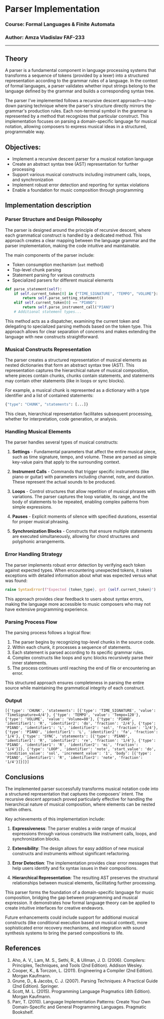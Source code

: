 # Parser Implementation
### Course: Formal Languages & Finite Automata
### Author: Amza Vladislav FAF-233
----

## Theory
A parser is a fundamental component in language processing systems that transforms a sequence of tokens (provided by a lexer) into a structured representation according to the grammar rules of a language. In the context of formal languages, a parser validates whether input strings belong to the language defined by the grammar and builds a corresponding syntax tree.

The parser I've implemented follows a recursive descent approach—a top-down parsing technique where the parser's structure directly mirrors the grammar's production rules. Each non-terminal symbol in the grammar is represented by a method that recognizes that particular construct. This implementation focuses on parsing a domain-specific language for musical notation, allowing composers to express musical ideas in a structured, programmable way.

## Objectives:
* Implement a recursive descent parser for a musical notation language
* Create an abstract syntax tree (AST) representation for further processing
* Support various musical constructs including instrument calls, loops, and synchronization
* Implement robust error detection and reporting for syntax violations
* Enable a foundation for music composition through programming

## Implementation description

### Parser Structure and Design Philosophy

The parser is designed around the principle of recursive descent, where each grammatical construct is handled by a dedicated method. This approach creates a clear mapping between the language grammar and the parser implementation, making the code intuitive and maintainable.

The main components of the parser include:
- Token consumption mechanism (`eat` method)
- Top-level chunk parsing
- Statement parsing for various constructs
- Specialized parsers for different musical elements

```python
def parse_statement(self):
    if self.current_token[0] in {"TIME_SIGNATURE", "TEMPO", "VOLUME"}:
        return self.parse_setting_statement()
    elif self.current_token[0] == "PIANO":
        return self.parse_instrument_call("PIANO")
    # Additional statement types...
```

This method acts as a dispatcher, examining the current token and delegating to specialized parsing methods based on the token type. This approach allows for clear separation of concerns and makes extending the language with new constructs straightforward.

### Musical Constructs Representation

The parser creates a structured representation of musical elements as nested dictionaries that form an abstract syntax tree (AST). This representation captures the hierarchical nature of musical composition, where pieces contain chunks, chunks contain statements, and statements may contain other statements (like in loops or sync blocks).

For example, a musical chunk is represented as a dictionary with a type identifier and a list of contained statements:

```python
{"type": "CHUNK", "statements": [...]}
```

This clean, hierarchical representation facilitates subsequent processing, whether for interpretation, code generation, or analysis.

### Handling Musical Elements

The parser handles several types of musical constructs:

1. **Settings** - Fundamental parameters that affect the entire musical piece, such as time signature, tempo, and volume. These are parsed as simple key-value pairs that apply to the surrounding context.

2. **Instrument Calls** - Commands that trigger specific instruments (like piano or guitar) with parameters including channel, note, and duration. These represent the actual sounds to be produced.

3. **Loops** - Control structures that allow repetition of musical phrases with variations. The parser captures the loop variable, its range, and the body of statements to be repeated, enabling complex patterns from simple expressions.

4. **Pauses** - Explicit moments of silence with specified durations, essential for proper musical phrasing.

5. **Synchronization Blocks** - Constructs that ensure multiple statements are executed simultaneously, allowing for chord structures and polyphonic arrangements.

### Error Handling Strategy

The parser implements robust error detection by verifying each token against expected types. When encountering unexpected tokens, it raises exceptions with detailed information about what was expected versus what was found:

```python
raise SyntaxError(f"Expected {token_type}, got {self.current_token}")
```

This approach provides clear feedback to users about syntax errors, making the language more accessible to music composers who may not have extensive programming experience.

### Parsing Process Flow

The parsing process follows a logical flow:

1. The parser begins by recognizing top-level chunks in the source code.
2. Within each chunk, it processes a sequence of statements.
3. Each statement is parsed according to its specific grammar rules.
4. Complex constructs like loops and sync blocks recursively parse their inner statements.
5. The process continues until reaching the end of file or encountering an error.

This structured approach ensures completeness in parsing the entire source while maintaining the grammatical integrity of each construct.

### Output

    [{'type': 'CHUNK', 'statements': [{'type': 'TIME_SIGNATURE', 'value': 'TimeSignature=4/4'}, {'type': 'TEMPO', 'value': 'Tempo=120'}, {'type': 'VOLUME', 'value': 'Volume=80'}, {'type': 'PIANO', 'identifier1': 'R', 'identifier2': 'do', 'fraction': '2/4'}, {'type': 'PIANO', 'identifier1': 'L', 'identifier2': 'sol', 'fraction': '1/4'}, {'type': 'PIANO', 'identifier1': 'L', 'identifier2': 'fa', 'fraction': '1/4'}, {'type': 'SYNC', 'statements': [{'type': 'PIANO', 'identifier1': 'R', 'identifier2': 're', 'fraction': '1/4'}, {'type': 'PIANO', 'identifier1': 'R', 'identifier2': 'mi', 'fraction': '1/4'}]}, {'type': 'LOOP', 'identifier': 'note', 'start_value': 'do', 'condition_value': 'sol', 'increment_value': '1', 'body': [{'type': 'PIANO', 'identifier1': 'R', 'identifier2': 'note', 'fraction': '1/4'}]}]}]

## Conclusions

The implemented parser successfully transforms musical notation code into a structured representation that captures the composers' intent. The recursive descent approach proved particularly effective for handling the hierarchical nature of musical composition, where elements can be nested within others.

Key achievements of this implementation include:

1. **Expressiveness**: The parser enables a wide range of musical expressions through various constructs like instrument calls, loops, and synchronization blocks.

2. **Extensibility**: The design allows for easy addition of new musical constructs and instruments without significant refactoring.

3. **Error Detection**: The implementation provides clear error messages that help users identify and fix syntax issues in their compositions.

4. **Hierarchical Representation**: The resulting AST preserves the structural relationships between musical elements, facilitating further processing.

This parser forms the foundation of a domain-specific language for music composition, bridging the gap between programming and musical expression. It demonstrates how formal language theory can be applied to create intuitive interfaces for creative endeavors.

Future enhancements could include support for additional musical constructs (like conditional execution based on musical context), more sophisticated error recovery mechanisms, and integration with sound synthesis systems to bring the parsed compositions to life.

## References

1. Aho, A. V., Lam, M. S., Sethi, R., & Ullman, J. D. (2006). Compilers: Principles, Techniques, and Tools (2nd Edition). Addison Wesley.
2. Cooper, K., & Torczon, L. (2011). Engineering a Compiler (2nd Edition). Morgan Kaufmann.
3. Grune, D., & Jacobs, C. J. (2007). Parsing Techniques: A Practical Guide (2nd Edition). Springer.
4. Scott, M. L. (2015). Programming Language Pragmatics (4th Edition). Morgan Kaufmann.
5. Parr, T. (2010). Language Implementation Patterns: Create Your Own Domain-Specific and General Programming Languages. Pragmatic Bookshelf.
